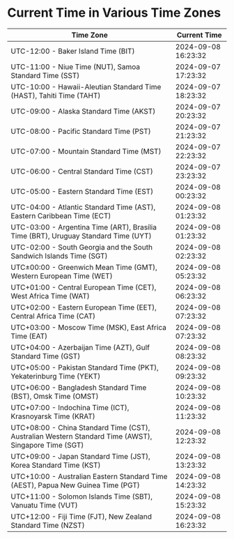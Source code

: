 # Current Time in Various Time Zones

| Time Zone | Current Time |
|-----------|--------------|
| UTC-12:00 - Baker Island Time (BIT) | 2024-09-08 16:23:32 |
| UTC-11:00 - Niue Time (NUT), Samoa Standard Time (SST) | 2024-09-07 17:23:32 |
| UTC-10:00 - Hawaii-Aleutian Standard Time (HAST), Tahiti Time (TAHT) | 2024-09-07 18:23:32 |
| UTC-09:00 - Alaska Standard Time (AKST) | 2024-09-07 20:23:32 |
| UTC-08:00 - Pacific Standard Time (PST) | 2024-09-07 21:23:32 |
| UTC-07:00 - Mountain Standard Time (MST) | 2024-09-07 22:23:32 |
| UTC-06:00 - Central Standard Time (CST) | 2024-09-07 23:23:32 |
| UTC-05:00 - Eastern Standard Time (EST) | 2024-09-08 00:23:32 |
| UTC-04:00 - Atlantic Standard Time (AST), Eastern Caribbean Time (ECT) | 2024-09-08 01:23:32 |
| UTC-03:00 - Argentina Time (ART), Brasília Time (BRT), Uruguay Standard Time (UYT) | 2024-09-08 01:23:32 |
| UTC-02:00 - South Georgia and the South Sandwich Islands Time (SGT) | 2024-09-08 02:23:32 |
| UTC±00:00 - Greenwich Mean Time (GMT), Western European Time (WET) | 2024-09-08 05:23:32 |
| UTC+01:00 - Central European Time (CET), West Africa Time (WAT) | 2024-09-08 06:23:32 |
| UTC+02:00 - Eastern European Time (EET), Central Africa Time (CAT) | 2024-09-08 07:23:32 |
| UTC+03:00 - Moscow Time (MSK), East Africa Time (EAT) | 2024-09-08 07:23:32 |
| UTC+04:00 - Azerbaijan Time (AZT), Gulf Standard Time (GST) | 2024-09-08 08:23:32 |
| UTC+05:00 - Pakistan Standard Time (PKT), Yekaterinburg Time (YEKT) | 2024-09-08 09:23:32 |
| UTC+06:00 - Bangladesh Standard Time (BST), Omsk Time (OMST) | 2024-09-08 10:23:32 |
| UTC+07:00 - Indochina Time (ICT), Krasnoyarsk Time (KRAT) | 2024-09-08 11:23:32 |
| UTC+08:00 - China Standard Time (CST), Australian Western Standard Time (AWST), Singapore Time (SGT) | 2024-09-08 12:23:32 |
| UTC+09:00 - Japan Standard Time (JST), Korea Standard Time (KST) | 2024-09-08 13:23:32 |
| UTC+10:00 - Australian Eastern Standard Time (AEST), Papua New Guinea Time (PGT) | 2024-09-08 14:23:32 |
| UTC+11:00 - Solomon Islands Time (SBT), Vanuatu Time (VUT) | 2024-09-08 15:23:32 |
| UTC+12:00 - Fiji Time (FJT), New Zealand Standard Time (NZST) | 2024-09-08 16:23:32 |
